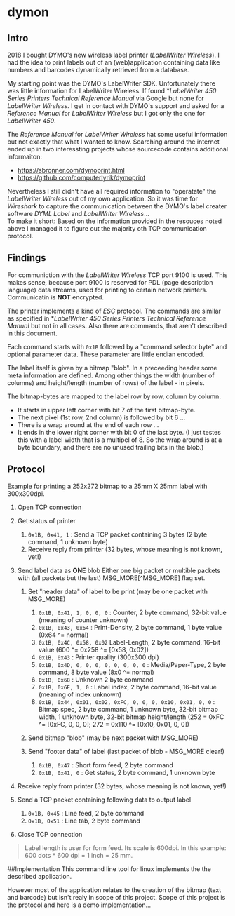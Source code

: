 # dymon

## Intro
2018 I bought DYMO's new wireless label printer (*LabelWriter Wireless*). I had the idea to print labels out of an (web)application
containing data like numbers and barcodes dynamically retrieved from a database.

My starting point was the DYMO's LabelWriter SDK. Unfortunately there was little information for LabelWriter Wireless. If found
**LabelWriter 450 Series Printers Technical Reference Manual* via Google but none for *LabelWriter Wireless*. I get in contact with
DYMO's support and asked for a *Reference Manual* for *LabelWriter Wireless* but I got only the one for *LabelWriter 450*.

The *Reference Manual* for *LabelWriter Wireless* hat some useful information but not exactly that what I wanted to know. Searching
around the internet ended up in two interessting projects whose sourcecode contains additional informaiton:
- https://sbronner.com/dymoprint.html
- https://github.com/computerlyrik/dymoprint

Nevertheless I still didn't have all required information to "operatate" the *LabelWriter Wireless* out of my own application.
So it was time for *Wireshark* to capture the communication between the DYMO's label creater software *DYML Label* and *LabelWriter Wireless*...  
To make it short: Based on the information provided in the resouces noted above I managed it to figure out the majority oth TCP communication protocol.


## Findings
For communiction with the *LabelWriter Wireless* TCP port 9100 is used. This makes sense, because port 9100 is reserved for PDL (page description language) 
data streams, used for printing to certain network printers. Communicatin is **NOT** encrypted. 

The printer implements a kind of *ESC* protocol. The commands are similar as specified in **LabelWriter 450 Series Printers Technical Reference Manual* but not in all cases. Also there are commands, that
aren't described in this document. 

Each command starts with `0x1B` followed by a "command selector byte" and optional parameter data. These parameter are little endian encoded.

The label itself is given by a bitmap "blob". In a preceeding header some meta information are defined. Among other things the width (number of columns) and height/length (number of rows) of the label - in pixels.

The bitmap-bytes are mapped to the label row by row, column by column.
* It starts in upper left corner with bit 7 of the first bitmap-byte. 
* The next pixel (1st row, 2nd column) is followed by bit 6 ...
* There is a wrap around at the end of each row ...  
* It ends in the lower right corner with bit 0 of the last byte.
(I just testes this with a label width that is a multipel of 8. So the wrap around is at a byte boundary, and there are no unused trailing bits in the blob.)


## Protocol
Example for printing a 252x272 bitmap to a 25mm X 25mm label with 300x300dpi.

1. Open TCP connection

2. Get status of printer
   1. `0x1B, 0x41, 1` : Send a TCP packet containing 3 bytes (2 byte command, 1 unknown byte)
   2. Receive reply from printer (32 bytes, whose meaning is not known, yet!)

3. Send label data as **ONE** blob 
   Either one big packet or multible packets with (all packets but the last) MSG_MORE[^MSG_MORE] flag set. 

   1. Set "header data" of label to be print (may be one packet with MSG_MORE)
      1. `0x1B, 0x41, 1, 0, 0, 0` : Counter, 2 byte command, 32-bit value (meaning of counter unknown)
      2. `0x1B, 0x43, 0x64` : Print-Density, 2 byte command, 1 byte value (0x64 ^= normal)
      3. `0x1B, 0x4C, 0x58, 0x02` Label-Length, 2 byte command, 16-bit value (600 ^= 0x258 ^= [0x58, 0x02])
      4. `0x1B, 0x43` : Printer quality (300x300 dpi)
      5. `0x1B, 0x4D, 0, 0, 0, 0, 0, 0, 0, 0` : Media/Paper-Type, 2 byte command, 8 byte value (8x0 ^= normal)
      6. `0x1B, 0x68` : Unknown 2 byte command
      7. `0x1B, 0x6E, 1, 0` : Label index, 2 byte command, 16-bit value (meaning of index unknown)
      8. `0x1B, 0x44, 0x01, 0x02, 0xFC, 0, 0, 0, 0x10, 0x01, 0, 0` : Bitmap spec, 2 byte command, 1 unknown byte, 32-bit bitmap width, 1 unknown byte, 32-bit bitmap height/length (252 = 0xFC ^= [0xFC, 0, 0, 0]; 272 = 0x110 ^= [0x10, 0x01, 0, 0])

   2. Send bitmap "blob" (may be next packet with MSG_MORE)

   3. Send "footer data" of label (last packet of blob - MSG_MORE clear!)
      1. `0x1B, 0x47` : Short form feed, 2 byte command
      2. `0x1B, 0x41, 0` : Get status, 2 byte command, 1 unknown byte

4. Receive reply from printer (32 bytes, whose meaning is not known, yet!)

5. Send a TCP packet containing following data to output label
   1. `0x1B, 0x45` : Line feed, 2 byte command
   2. `0x1B, 0x51` : Line tab, 2 byte command

6. Close TCP connection


> Label length is user for form feed. Its scale is 600dpi. In this example: 600 dots * 600 dpi = 1 inch = 25 mm.


[MSG_MORE]: (https://linux.die.net/man/2/send)


##Implementation
This command line tool for linux implements the the described application.

However most of the application relates to the creation of the bitmap (text and barcode) but isn't realy in scope of this project. Scope of this project is the protocol and here is a demo implementation...




